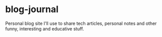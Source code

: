 # blog-journal
Personal blog site I'll use to share tech articles, personal notes and other funny, interesting and educative stuff. 
